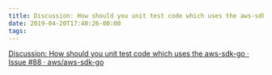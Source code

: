 ```yaml
---
title: Discussion: How should you unit test code which uses the aws-sdk-go · Issue #88 · aws/aws-sdk-go
date: 2019-04-20T17:40:26-00:00
tags:
---
```


[Discussion: How should you unit test code which uses the aws-sdk-go · Issue #88 · aws/aws-sdk-go](https://github.com/aws/aws-sdk-go/issues/88)
